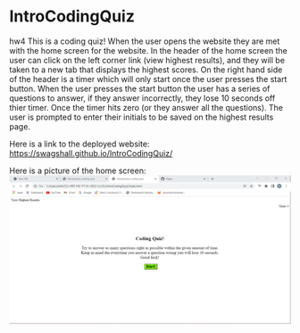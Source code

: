 # IntroCodingQuiz
hw4 
This is a coding quiz! When the user opens the website they are met with the home screen for the website. In the header of the home screen the user can click on the left corner link (view highest results), and they will be taken to a new tab that displays the highest scores. On the right hand side of the header is a timer which will only start once the user presses the start button. When the user presses the start button the user has a series of questions to answer, if they answer incorrectly, they lose 10 seconds off thier timer. Once the timer hits zero (or they answer all the questions). The user is prompted to enter their initials to be saved on the highest results page. 

Here is a link to the deployed website: https://swagshall.github.io/IntroCodingQuiz/

Here is a picture of the home screen: 
<img src=".\assets\imgs\codingQuizHomeScreen.png" alt="home screen">